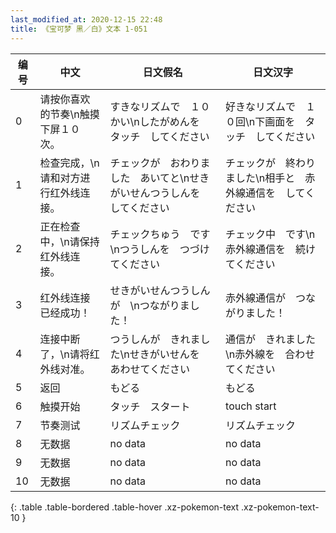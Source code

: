 ```yaml
---
last_modified_at: 2020-12-15 22:48
title: 《宝可梦 黑／白》文本 1-051
---
```

| 编号 | 中文 | 日文假名 | 日文汉字 |
| ---- | ---- | ---- | --- |
| 0 | 请按你喜欢的节奏\n触摸下屏１０次。 | すきなリズムで　１０かい\nしたがめんを　タッチ　してください | 好きなリズムで　１０回\n下画面を　タッチ　してください |
| 1 | 检查完成，\n请和对方进行红外线连接。 | チェックが　おわりました　あいてと\nせきがいせんつうしんを　してください | チェックが　終わりました\n相手と　赤外線通信を　してください |
| 2 | 正在检查中，\n请保持红外线连接。 | チェックちゅう　です\nつうしんを　つづけてください | チェック中　です\n赤外線通信を　続けてください |
| 3 | 红外线连接已经成功！ | せきがいせんつうしんが　\nつながりました！ | 赤外線通信が　つながりました！ |
| 4 | 连接中断了，\n请将红外线对准。 | つうしんが　きれました\nせきがいせんを　あわせてください | 通信が　きれました\n赤外線を　合わせてください |
| 5 | 返回 | もどる | もどる |
| 6 | 触摸开始 | タッチ　スタート | touch start |
| 7 | 节奏测试 | リズムチェック | リズムチェック |
| 8 | 无数据 | no data | no data |
| 9 | 无数据 | no data | no data |
| 10 | 无数据 | no data | no data |
{: .table .table-bordered .table-hover .xz-pokemon-text .xz-pokemon-text-10 }